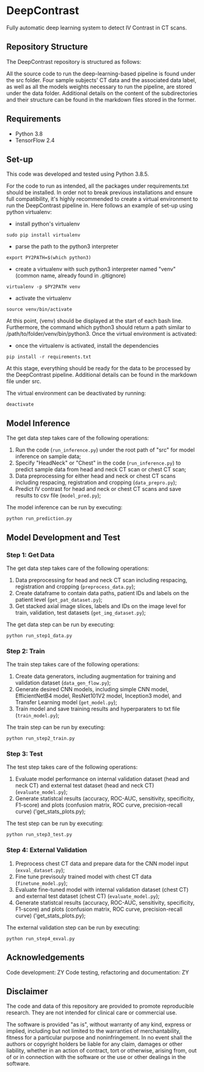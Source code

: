 # DeepContrast

Fully automatic deep learning system to detect IV Contrast in CT scans.

## Repository Structure

The DeepContrast repository is structured as follows:

All the source code to run the deep-learning-based pipeline is found under the src folder.
Four sample subjects' CT data and the associated data label, as well as all the models weights necessary to run the pipeline, are stored under the data folder.
Additional details on the content of the subdirectories and their structure can be found in the markdown files stored in the former.

## Requirements

* Python 3.8
* TensorFlow 2.4

## Set-up

This code was developed and tested using Python 3.8.5.

For the code to run as intended, all the packages under requirements.txt should be installed. In order not to break previous installations and ensure full compatibility, it's highly recommended to create a virtual environment to run the DeepContrast pipeline in. Here follows an example of set-up using python virtualenv:

* install python's virtualenv
```
sudo pip install virtualenv
```
* parse the path to the python3 interpreter
```
export PY2PATH=$(which python3)
```
* create a virtualenv with such python3 interpreter named "venv"
(common name, already found in .gitignore)
```
virtualenv -p $PY2PATH venv 
```
* activate the virtualenv
```
source venv/bin/activate
```
At this point, (venv) should be displayed at the start of each bash line. Furthermore, the command which python3 should return a path similar to /path/to/folder/venv/bin/python3. Once the virtual environment is activated:

* once the virtualenv is activated, install the dependencies
```
pip install -r requirements.txt
```
At this stage, everything should be ready for the data to be processed by the DeepContrast pipeline. Additional details can be found in the markdown file under src.

The virtual environment can be deactivated by running:
```
deactivate
```

## Model Inference

The get data step takes care of the following operations:

1. Run the code (`run_inference.py`) under the root path of "src" for model inference on sample data;
2. Specify "HeadNeck" or "Chest" in the code (`run_inference.py`) to predict sample data from head and neck CT scan  or chest CT scan;
3. Data preprocessing for either head and neck or chest CT scans including respacing, registration and cropping (`data_prepro.py`);
4. Predict IV contrast for head and neck or chest CT scans and save results to csv file (`model_pred.py`);

The model inference can be run by executing:

```
python run_prediction.py
```

## Model Development and Test

### Step 1: Get Data

The get data step takes care of the following operations:

1. Data preprocessing for head and neck CT scan including respacing, registration and cropping (`preprocess_data.py`);
2. Create dataframe to contain data paths, patient IDs and labels on the
    patient level (`get_pat_dataset.py`);
3. Get stacked axial image slices, labels and IDs on the image level for train, validation, test datasets (`get_img_dataset.py`);

The get data step can be run by executing:

```
python run_step1_data.py
```
### Step 2: Train

The train step takes care of the following operations:

1. Create data generators, including augmentation for training and validation dataset (`data_gen_flow.py`);
2. Generate desired CNN models, including simple CNN model, EfficientNetB4 model, ResNet101V2 model, Inception3 model, and Transfer Learning model (`get_model.py`);
3. Train model and save training results and hyperparaters to txt file (`train_model.py`);

The train step can be run by executing:

```
python run_step2_train.py
```

### Step 3: Test

The test step takes care of the following operations:

1. Evaluate model performance on internal validation dataset (head and neck CT) and external test dataset (head and neck CT) (`evaluate_model.py`);
2. Generate statistcal results (accuracy, ROC-AUC, sensitivity, specificity, F1-score) and plots (confusion matrix, ROC curve, precision-recall curve) ('get_stats_plots.py);

The test step can be run by executing:

```
python run_step3_test.py
```

### Step 4: External Validation

1. Preprocess chest CT data and prepare data for the CNN model input (`exval_dataset.py`);
2. Fine tune previsouly trained model with chest CT data (`finetune_model.py`);
3. Evaluate fine-tuned model with internal validation dataset (chest CT) and external test dataset (chest CT) (`evaluate_model.py`);
4. Generate statistcal results (accuracy, ROC-AUC, sensitivity, specificity, F1-score) and plots (confusion matrix, ROC curve, precision-recall curve) ('get_stats_plots.py);

The external validation step can be run by executing:

```
python run_step4_exval.py
```

## Acknowledgements

Code development: ZY
Code testing, refactoring and documentation: ZY

## Disclaimer

The code and data of this repository are provided to promote reproducible research. They are not intended for clinical care or commercial use.

The software is provided "as is", without warranty of any kind, express or implied, including but not limited to the warranties of merchantability, fitness for a particular purpose and noninfringement. In no event shall the authors or copyright holders be liable for any claim, damages or other liability, whether in an action of contract, tort or otherwise, arising from, out of or in connection with the software or the use or other dealings in the software.
